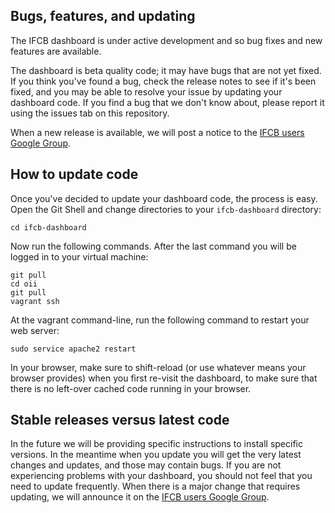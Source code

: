 ## Bugs, features, and updating

The IFCB dashboard is under active development and so bug fixes and new features are available.

The dashboard is beta quality code; it may have bugs that are not yet fixed. If you think you've found a bug, check the release notes to see if it's been fixed, and you may be able to resolve your issue by updating your dashboard code. If you find a bug that we don't know about, please report it using the issues tab on this repository.

When a new release is available, we will post a notice to the [IFCB users Google Group](https://groups.google.com/forum/?hl=en#!forum/ifcb-user-group).

## How to update code

Once you've decided to update your dashboard code, the process is easy. Open the Git Shell and change directories to your `ifcb-dashboard` directory:

```
cd ifcb-dashboard
```

Now run the following commands. After the last command you will be logged in to your virtual machine:

```
git pull
cd oii
git pull
vagrant ssh
```

At the vagrant command-line, run the following command to restart your web server:

```
sudo service apache2 restart
```

In your browser, make sure to shift-reload (or use whatever means your browser provides) when you first re-visit the dashboard, to make sure that there is no left-over cached code running in your browser.

## Stable releases versus latest code

In the future we will be providing specific instructions to install specific versions. In the meantime when you update you will get the very latest changes and updates, and those may contain bugs. If you are not experiencing problems with your dashboard, you should not feel that you need to update frequently. When there is a major change that requires updating, we will announce it on the [IFCB users Google Group](https://groups.google.com/forum/?hl=en#!forum/ifcb-user-group).